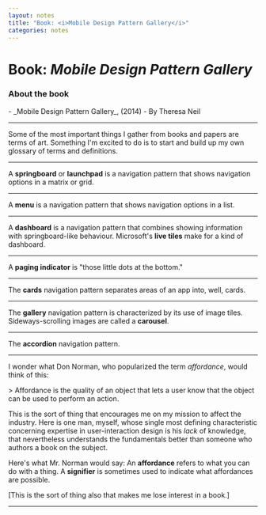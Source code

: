 ```yaml
---
layout: notes
title: "Book: <i>Mobile Design Pattern Gallery</i>"
categories: notes
---
```


# Book: _Mobile Design Pattern Gallery_

### About the book
<p delete-line/>
- _Mobile Design Pattern Gallery_, (2014)
- By Theresa Neil

* * *

Some of the most important things I gather from books and papers are terms of art. Something I'm excited to do is to start and build up my own glossary of terms and definitions.

* * *

A **springboard** or **launchpad** is a navigation pattern that shows navigation options in a matrix or grid.

* * *

A **menu** is a navigation pattern that shows navigation options in a list.

* * *

A **dashboard** is a navigation pattern that combines showing information with springboard-like behaviour. Microsoft's **live tiles** make for a kind of dashboard.

* * *

A **paging indicator** is "those little dots at the bottom."

* * *

The **cards** navigation pattern separates areas of an app into, well, cards.

* * *

The **gallery** navigation pattern is characterized by its use of image tiles. Sideways-scrolling images are called a **carousel**.

* * *

The **accordion** navigation pattern.

* * *

I wonder what Don Norman, who popularized the term _affordance_, would think of this:
<p delete-line/>
> Affordance is the quality of an object that lets a user know that the object can be used to perform an action.

This is the sort of thing that encourages me on my mission to affect the industry. Here is one man, myself, whose single most defining characteristic concerning expertise in user-interaction design is his *lack* of knowledge, that nevertheless understands the fundamentals better than someone who authors a book on the subject.

Here's what Mr. Norman would say: An **affordance** refers to what you can do with a thing. A **signifier** is sometimes used to indicate what affordances are possible.

[This is the sort of thing also that makes me lose interest in a book.]

<hr asterism/>

